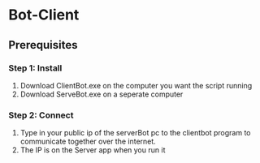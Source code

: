 # Bot-Client

## Prerequisites

### Step 1: Install 

1. Download ClientBot.exe on the computer you want the script running
2. Download ServeBot.exe on a seperate computer

### Step 2: Connect

1. Type in your public ip of the serverBot pc to the clientbot program to communicate together over the internet.
2. The IP is on the Server app when you run it 

